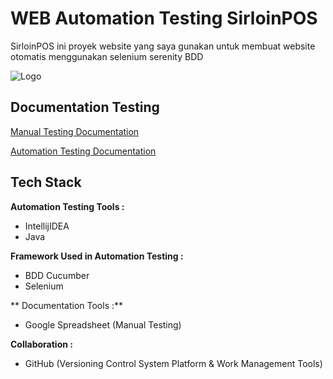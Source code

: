 
# WEB Automation Testing SirloinPOS

SirloinPOS ini proyek website yang saya gunakan untuk membuat website otomatis menggunakan selenium serenity BDD 


![Logo](https://sirloin-pos.vercel.app/assets/logo-07cbfc70.png)


## Documentation Testing

[Manual Testing Documentation](https://docs.google.com/spreadsheets/d/1SsXwybOli05DzAbmcqJNF-ibvDVIHQM7HuWgVPIsu68/edit#gid=341426592)

[Automation Testing Documentation](https://github.com/ALTA-CAPSTONE-GROUP1-SirloinPOSApp/SIRLOIN-API-AUTOMATION-TESTING)


## Tech Stack

**Automation Testing Tools :**

* IntellijIDEA
* Java

**Framework Used in Automation Testing :**

* BDD Cucumber
* Selenium

** Documentation Tools :**

* Google Spreadsheet (Manual Testing)

**Collaboration :**

* GitHub (Versioning Control System Platform & Work Management Tools)
